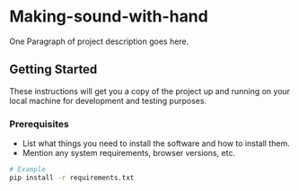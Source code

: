 # Making-sound-with-hand

One Paragraph of project description goes here.

## Getting Started

These instructions will get you a copy of the project up and running on your local machine for development and testing purposes.

### Prerequisites

- List what things you need to install the software and how to install them.
- Mention any system requirements, browser versions, etc.

```bash
# Example
pip install -r requirements.txt
